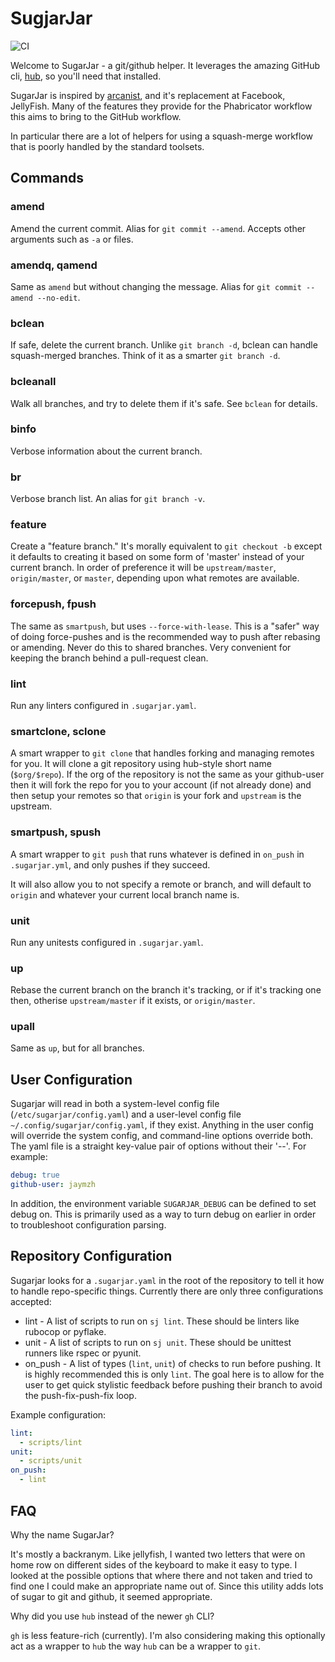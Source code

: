 # SugjarJar

![CI](https://github.com/jaymzh/sugarjar/workflows/CI/badge.svg)

Welcome to SugarJar - a git/github helper. It leverages the amazing GitHub cli,
[hub](https://hub.github.com/), so you'll need that installed.

SugarJar is inspired by [arcanist](https://github.com/phacility/arcanist), and
it's replacement at Facebook, JellyFish. Many of the features they provide for
the Phabricator workflow this aims to bring to the GitHub workflow.

In particular there are a lot of helpers for using a squash-merge workflow that
is poorly handled by the standard toolsets.

## Commands

### amend

Amend the current commit. Alias for `git commit --amend`.  Accepts other
arguments such as `-a` or files.

### amendq, qamend

Same as `amend` but without changing the message. Alias for `git commit --amend
--no-edit`.

### bclean

If safe, delete the current branch. Unlike `git branch -d`, bclean can handle
squash-merged branches. Think of it as a smarter `git branch -d`.

### bcleanall

Walk all branches, and try to delete them if it's safe. See `bclean` for
details.

### binfo

Verbose information about the current branch.

### br

Verbose branch list. An alias for `git branch -v`.

### feature

Create a "feature branch." It's morally equivalent to `git checkout -b` except
it defaults to creating it based on some form of 'master' instead of your
current branch. In order of preference it will be `upstream/master`,
`origin/master`, or `master`, depending upon what remotes are available.

### forcepush, fpush

The same as `smartpush`, but uses `--force-with-lease`. This is a "safer" way
of doing force-pushes and is the recommended way to push after rebasing or
amending. Never do this to shared branches. Very convenient for keeping the
branch behind a pull-request clean.

### lint

Run any linters configured in `.sugarjar.yaml`.

### smartclone, sclone

A smart wrapper to `git clone` that handles forking and managing remotes for
you.  It will clone a git repository using hub-style short name (`$org/$repo`).
If the org of the repository is not the same as your github-user then it will
fork the repo for you to your account (if not already done) and then setup your
remotes so that `origin` is your fork and `upstream` is the upstream.

### smartpush, spush

A smart wrapper to `git push` that runs whatever is defined in `on_push` in
`.sugarjar.yml`, and only pushes if they succeed.

It will also allow you to not specify a remote or branch, and will default to
`origin` and whatever your current local branch name is.

### unit

Run any unitests configured in `.sugarjar.yaml`.

### up

Rebase the current branch on the branch it's tracking, or if it's tracking one
then, otherise `upstream/master` if it exists, or `origin/master`.

### upall

Same as `up`, but for all branches.

## User Configuration

Sugarjar will read in both a system-level config file
(`/etc/sugarjar/config.yaml`) and a user-level config file
`~/.config/sugarjar/config.yaml`, if they exist. Anything in the user config
will override the system config, and command-line options override both. The
yaml file is a straight key-value pair of options without their '--'. For
example:

```yaml
debug: true
github-user: jaymzh
```

In addition, the environment variable `SUGARJAR_DEBUG` can be defined to set
debug on. This is primarily used as a way to turn debug on earlier in order to
troubleshoot configuration parsing.

## Repository Configuration

Sugarjar looks for a `.sugarjar.yaml` in the root of the repository to tell it
how to handle repo-specific things. Currently there are only three
configurations accepted:

* lint - A list of scripts to run on `sj lint`. These should be linters like
  rubocop or pyflake.
* unit - A list of scripts to run on `sj unit`. These should be unittest
  runners like rspec or pyunit.
* on_push - A list of types (`lint`, `unit`) of checks to run before pushing.
  It is highly recommended this is only `lint`. The goal here is to allow for
  the user to get quick stylistic feedback before pushing their branch to avoid
  the push-fix-push-fix loop.

Example configuration:

```yaml
lint:
  - scripts/lint
unit:
  - scripts/unit
on_push:
  - lint
```

## FAQ

Why the name SugarJar?

It's mostly a backranym. Like jellyfish, I wanted two letters that were on
home row on different sides of the keyboard to make it easy to type. I looked
at the possible options that where there and not taken and tried to find one
I could make an appropriate name out of. Since this utility adds lots of sugar
to git and github, it seemed appropriate.

Why did you use `hub` instead of the newer `gh` CLI?

`gh` is less feature-rich (currently). I'm also considering making this optionally
act as a wrapper to `hub` the way `hub` can be a wrapper to `git`.
